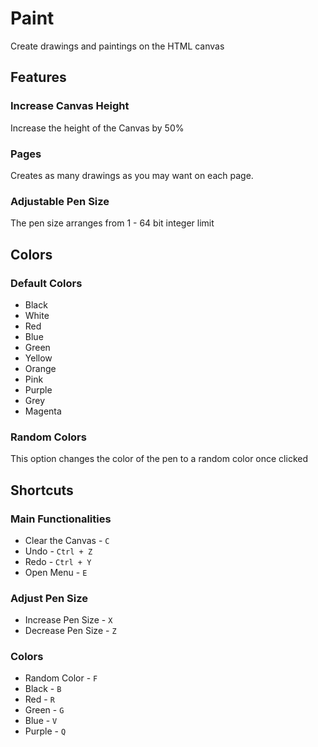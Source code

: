 # Paint

Create drawings and paintings on the HTML canvas

## Features
### Increase Canvas Height
Increase the height of the Canvas by 50%

### Pages
Creates as many drawings as you may want on each page.

### Adjustable Pen Size
The pen size arranges from 1 - 64 bit integer limit

## Colors

### Default Colors
- Black
- White
- Red
- Blue
- Green
- Yellow
- Orange
- Pink
- Purple
- Grey
- Magenta

### Random Colors
This option changes the color of the pen to a random color once clicked

## Shortcuts
### Main Functionalities
- Clear the Canvas - `C`
- Undo - `Ctrl + Z`
- Redo - `Ctrl + Y`
- Open Menu - `E`

### Adjust Pen Size
- Increase Pen Size - `X`
- Decrease Pen Size - `Z`

### Colors
- Random Color - `F`
- Black - `B`
- Red - `R`
- Green - `G`
- Blue - `V`
- Purple - `Q`
